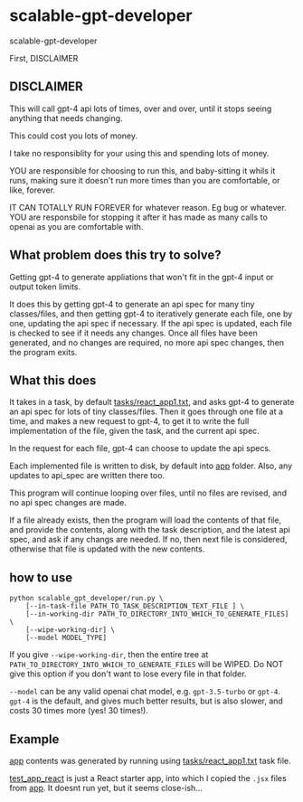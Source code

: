 # scalable-gpt-developer
scalable-gpt-developer

First, DISCLAIMER

## DISCLAIMER

This will call gpt-4 api lots of times, over and over, until it stops seeing anything that needs changing.

This could cost you lots of money.

I take no responsiblity for your using this and spending lots of money.

YOU are responsible for choosing to run this, and baby-sitting it whils it runs, making sure it doesn't run more times
than you are comfortable, or like, forever.

IT CAN TOTALLY RUN FOREVER for whatever reason. Eg bug or whatever. YOU are responsbile for stopping it after it
has made as many calls to openai as you are comfortable with.

## What problem does this try to solve?

Getting gpt-4 to generate appliations that won't fit in the gpt-4 input or output token limits.

It does this by getting gpt-4 to generate an api spec for many tiny classes/files, and then getting gpt-4
to iteratively generate each file, one by one, updating the api spec if necessary. If the api spec is updated,
each file is checked to see if it needs any changes. Once all files have been generated, and no changes are required,
no more api spec changes, then the program exits.

## What this does

It takes in a task, by default [tasks/react_app1.txt](tasks/react_app1.txt), and asks gpt-4 to generate an api spec
for lots of tiny classes/files. Then it goes through one file at a time, and makes a new request to gpt-4, to get it
to write the full implementation of the file, given the task, and the current api spec.

In the request for each file, gpt-4 can choose to update the api specs.

Each implemented file is written to disk, by default into [app](app) folder. Also, any updates to api_spec are written
there too.

This program will continue looping over files, until no files are revised, and no api spec changes are made.

If a file already exists, then the program will load the contents of that file, and provide the contents, along with
the task description, and the latest api spec, and ask if any changs are needed. If no, then next file is considered,
otherwise that file is updated with the new contents.

## how to use

```
python scalable_gpt_developer/run.py \
    [--in-task-file PATH_TO_TASK_DESCRIPTION_TEXT_FILE ] \
    [--in-working-dir PATH_TO_DIRECTORY_INTO_WHICH_TO_GENERATE_FILES] \
    [--wipe-working-dir] \
    [--model MODEL_TYPE]
```

If you give `--wipe-working-dir`, then the entire tree at `PATH_TO_DIRECTORY_INTO_WHICH_TO_GENERATE_FILES` will be WIPED.
Do NOT give this option if you don't want to lose every file in that folder.

`--model` can be any valid openai chat model, e.g. `gpt-3.5-turbo` or `gpt-4`. `gpt-4` is the default, and gives much
better results, but is also slower, and costs 30 times more (yes! 30 times!).

## Example

[app](app) contents was generated by running using [tasks/react_app1.txt](tasks/react_app1.txt) task file.

[test_app_react](test_app_react) is just a React starter app, into which I copied the `.jsx` files from [app](app).
It doesnt run yet, but it seems close-ish...
